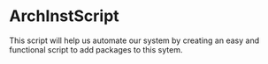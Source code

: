 # ArchInstScript
This script will help us automate our system by creating an easy and functional script to add packages to this sytem.
